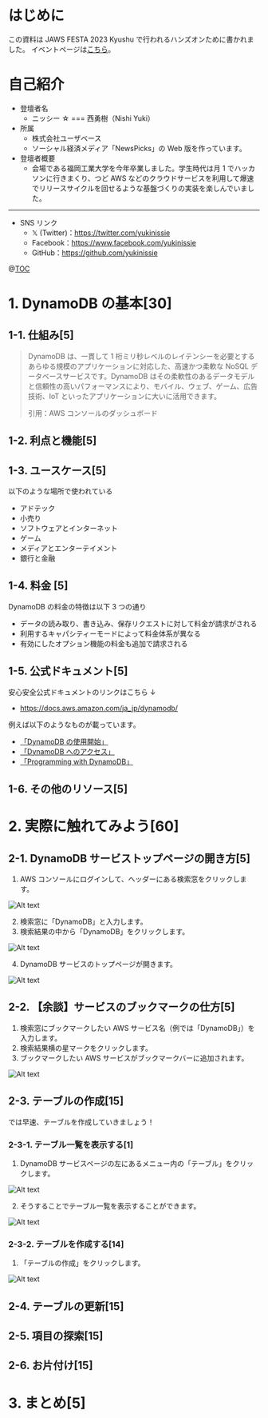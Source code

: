 # はじめに

この資料は JAWS FESTA 2023 Kyushu で行われるハンズオンために書かれました。
イベントページは[こちら](https://jft2023.jaws-ug.jp/)。

# 自己紹介

- 登壇者名
  - ニッシー ☆ === 西勇樹（Nishi Yuki）
- 所属
  - 株式会社ユーザベース
  - ソーシャル経済メディア「NewsPicks」の Web 版を作っています。
- 登壇者概要
  - 会場である福岡工業大学を今年卒業しました。学生時代は月 1 でハッカソンに行きまくり、つど AWS などのクラウドサービスを利用して爆速でリリースサイクルを回せるような基盤づくりの実装を楽しんでいました。

---

- SNS リンク
  - 𝕏 (Twitter)：https://twitter.com/yukinissie
  - Facebook：https://www.facebook.com/yukinissie
  - GitHub：https://github.com/yukinissie

@[TOC](アジェンダ)

# 1. DynamoDB の基本[30]

## 1-1. 仕組み[5]

> DynamoDB は、一貫して 1 桁ミリ秒レベルのレイテンシーを必要とするあらゆる規模のアプリケーションに対応した、高速かつ柔軟な NoSQL データベースサービスです。DynamoDB はその柔軟性のあるデータモデルと信頼性の高いパフォーマンスにより、モバイル、ウェブ、ゲーム、広告技術、IoT といったアプリケーションに大いに活用できます。
>
> 引用：AWS コンソールのダッシュボード

###

## 1-2. 利点と機能[5]

###

## 1-3. ユースケース[5]

以下のような場所で使われている

- アドテック
- 小売り
- ソフトウェアとインターネット
- ゲーム
- メディアとエンターテイメント
- 銀行と金融

## 1-4. 料金 [5]

DynamoDB の料金の特徴は以下 3 つの通り

- データの読み取り、書き込み、保存リクエストに対して料金が請求がされる
- 利用するキャパシティーモードによって料金体系が異なる
- 有効にしたオプション機能の料金も追加で請求される

## 1-5. 公式ドキュメント[5]

安心安全公式ドキュメントのリンクはこちら ↓

- https://docs.aws.amazon.com/ja_jp/dynamodb/

例えば以下のようなものが載っています。

- [「DynamoDB の使用開始」](https://docs.aws.amazon.com/amazondynamodb/latest/developerguide/GettingStartedDynamoDB.html)
- [「DynamoDB へのアクセス」](https://docs.aws.amazon.com/amazondynamodb/latest/developerguide/AccessingDynamoDB.html)
- [「Programming with DynamoDB」](https://docs.aws.amazon.com/amazondynamodb/latest/developerguide/Programming.html)

## 1-6. その他のリソース[5]

# 2. 実際に触れてみよう[60]

## 2-1. DynamoDB サービストップページの開き方[5]

1. AWS コンソールにログインして、ヘッダーにある検索窓をクリックします。

![Alt text](image.png)

2. 検索窓に「DynamoDB」と入力します。
3. 検索結果の中から「DynamoDB」をクリックします。

![Alt text](image-1.png)

4. DynamoDB サービスのトップページが開きます。

![Alt text](image-5.png)

## 2-2. 【余談】サービスのブックマークの仕方[5]

1. 検索窓にブックマークしたい AWS サービス名（例では「DynamoDB」）を入力します。
2. 検索結果横の星マークをクリックします。
3. ブックマークしたい AWS サービスがブックマークバーに追加されます。

![Alt text](image-4.png)

## 2-3. テーブルの作成[15]

では早速、テーブルを作成していきましょう！

### 2-3-1. テーブル一覧を表示する[1]

1. DynamoDB サービスページの左にあるメニュー内の「テーブル」をクリックします。

![Alt text](2-3-1-1.png)

2. そうすることでテーブル一覧を表示することができます。

![Alt text](2-3-1-2.png)

### 2-3-2. テーブルを作成する[14]

1. 「テーブルの作成」をクリックします。

![Alt text](2-3-2-1.png)

## 2-4. テーブルの更新[15]

## 2-5. 項目の探索[15]

## 2-6. お片付け[15]

# 3. まとめ[5]
